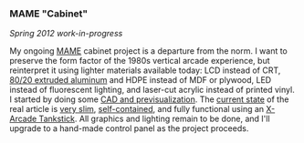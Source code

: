 ### MAME "Cabinet"

*Spring 2012 work-in-progress*

My ongoing [MAME][] cabinet project is a departure from the norm. I want to preserve the form factor of the 1980s vertical arcade experience, but reinterpret it using lighter materials available today: LCD instead of CRT, [80/20 extruded aluminum][8020] and HDPE instead of MDF or plywood, LED instead of fluorescent lighting, and laser-cut acrylic instead of printed vinyl. I started by doing some [CAD and previsualization][arcade0]. The [current state][arcade2] of the real article is [very slim][arcade3], [self-contained][arcade4], and fully functional using an [X-Arcade Tankstick][xgaming]. All graphics and lighting remain to be done, and I'll upgrade to a hand-made control panel as the project proceeds.

[mame]:    http://mamedev.org/
[8020]:    http://8020.net/
[arcade0]: misc/arcade0.png
[arcade1]: misc/arcade1.png
[arcade2]: misc/arcade2.png
[arcade3]: misc/arcade3.png
[arcade4]: misc/arcade4.png
[xgaming]: http://www.xgaming.com/
